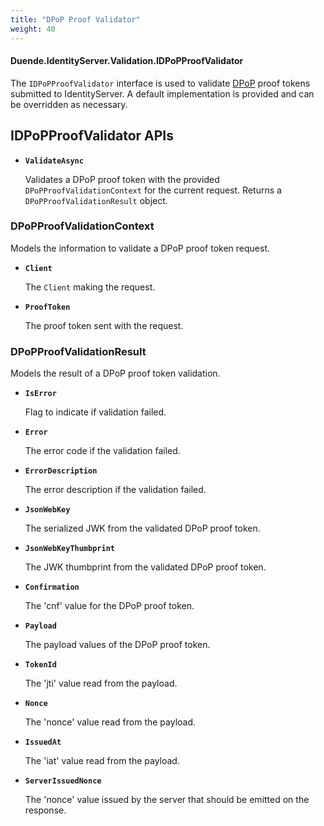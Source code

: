 ```yaml
---
title: "DPoP Proof Validator"
weight: 40
---
```


#### Duende.IdentityServer.Validation.IDPoPProofValidator

The `IDPoPProofValidator` interface is used to validate [DPoP](/identityserver/v7/tokens/pop/dpop) proof tokens submitted to IdentityServer.
A default implementation is provided and can be overridden as necessary.

## IDPoPProofValidator APIs

* **`ValidateAsync`**
    
    Validates a DPoP proof token with the provided `DPoPProofValidationContext` for the current request.
    Returns a `DPoPProofValidationResult` object.


### DPoPProofValidationContext
Models the information to validate a DPoP proof token request.

* **`Client`**
    
    The `Client` making the request.

* **`ProofToken`**
    
    The proof token sent with the request.

### DPoPProofValidationResult
Models the result of a DPoP proof token validation.

* **`IsError`**
    
    Flag to indicate if validation failed.

* **`Error`**
    
    The error code if the validation failed.

* **`ErrorDescription`**
    
    The error description if the validation failed.

* **`JsonWebKey`**
    
    The serialized JWK from the validated DPoP proof token.

* **`JsonWebKeyThumbprint`**
    
    The JWK thumbprint from the validated DPoP proof token.

* **`Confirmation`**
    
    The 'cnf' value for the DPoP proof token.

* **`Payload`**
    
    The payload values of the DPoP proof token.

* **`TokenId`**
    
    The 'jti' value read from the payload.

* **`Nonce`**
    
    The 'nonce' value read from the payload.

* **`IssuedAt`**
    
    The 'iat' value read from the payload.

* **`ServerIssuedNonce`**
    
    The 'nonce' value issued by the server that should be emitted on the response.
